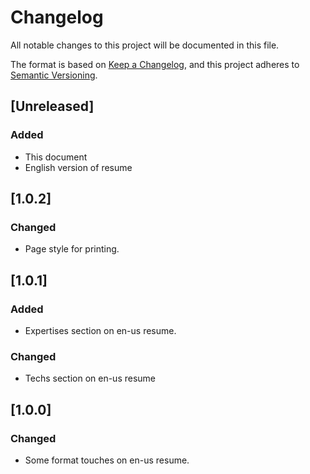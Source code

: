 # Changelog

All notable changes to this project will be documented in this file.

The format is based on [Keep a Changelog](https://keepachangelog.com/en/1.0.0/),
and this project adheres to [Semantic Versioning](https://semver.org/spec/v2.0.0.html).

## [Unreleased]

### Added 

- This document
- English version of resume

## [1.0.2]

### Changed
- Page style for printing.

## [1.0.1]

### Added
- Expertises section on en-us resume.

### Changed
- Techs section on en-us resume

## [1.0.0]

### Changed
- Some format touches on en-us resume.

